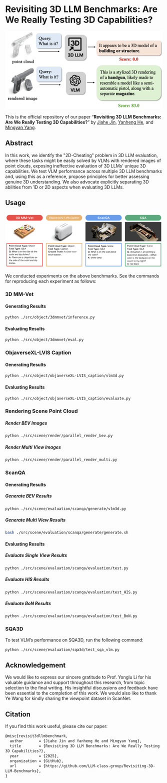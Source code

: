 # Revisiting 3D LLM Benchmarks: Are We Really Testing 3D Capabilities?

<p align="center"><img width="540" src="docs/2d cheating.png"></p>

This is the official repository of our paper “**Revisiting 3D LLM Benchmarks: Are We Really Testing 3D Capabilities?**” by [Jiahe Jin](https://github.com/zizi0123), [Yanheng He](https://github.com/henryhe0123), and [Mingyan Yang](https://github.com/fircube).

## Abstract
In this work, we identify the "2D-Cheating" problem in 3D LLM evaluation, where these tasks might be easily solved by VLMs with rendered images of point clouds, exposing ineffective evaluation of 3D LLMs' unique 3D capabilities. We test VLM performance across multiple 3D LLM benchmarks and, using this as a reference, propose principles for better assessing genuine 3D understanding. We also advocate explicitly separating 3D abilities from 1D or 2D aspects when evaluating 3D LLMs.

## Usage

<p align="center"><img width="540" src="docs/benchmark overview.png"></p>

We conducted experiments on the above benchmarks. See the commands for reproducing each experiment as follows:

### 3D MM-Vet

#### **Generating Results**

```bash
python ./src/object/3dmmvet/inference.py
```

#### **Evaluating Results**

```bash
python ./src/object/3dmmvet/eval.py
```

### ObjaverseXL-LVIS Caption

#### **Generating Results**

```bash
python ./src/object/objaverseXL-LVIS_caption/vlm3d.py
```

#### **Evaluating Results**

```bash
python ./src/object/objaverseXL-LVIS_caption/evaluate.py
```

### **Rendering Scene Point Cloud**

##### Render BEV Images
```bash
python ./src/scene/render/parallel_render_bev.py
```

##### Render Multi View Images
```bash
python ./src/scene/render/parallel_render_multi.py
```

### ScanQA


#### **Generating Results**

##### Generate BEV Results

```bash
python ./src/scene/evaluation/scanqa/generate/vlm3d.py
```

##### Generate Multi View Results

```bash
bash ./src/scene/evaluation/scanqa/generate/generate.sh
```

#### **Evaluating Results**

##### Evaluate Single View Results
```bash
python ./src/scene/evaluation/scanqa/evaluation/test.py
```

##### Evaluate HIS Results 
```bash
python ./src/scene/evaluation/scanqa/evaluation/test_HIS.py
```

##### Evaluate BoN Results
```bash
python ./src/scene/evaluation/scanqa/evaluation/test_BoN.py
```

### SQA3D

To test VLM’s performance on SQA3D, run the following command:

```bash
python ./src/scene/evaluation/sqa3d/test_sqa_vlm.py
```

## Acknowledgement
We would like to express our sincere gratitude to Prof. Yonglu Li for his valuable guidance and support throughout this research, from topic selection to the final writing. His insightful discussions and feedback have been essential to the completion of this work. We would also like to thank Ye Wang for kindly sharing the viewpoint dataset in ScanNet.

## Citation
If you find this work useful, please cite our paper:

```
@misc{revisit3dllmbenchmark,
  author       = {Jiahe Jin and Yanheng He and Mingyan Yang},
  title        = {Revisiting 3D LLM Benchmarks: Are We Really Testing 3D Capabilities?},
  year         = {2025},
  organization = {GitHub},
  url          = {https://github.com/LLM-class-group/Revisiting-3D-LLM-Benchmarks},
}
```


